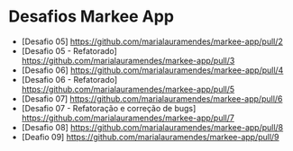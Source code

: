 # Desafios Markee App

- [Desafio 05] https://github.com/marialauramendes/markee-app/pull/2
- [Desafio 05 - Refatorado] https://github.com/marialauramendes/markee-app/pull/3
- [Desafio 06] https://github.com/marialauramendes/markee-app/pull/4
- [Desafio 06 - Refatorado] https://github.com/marialauramendes/markee-app/pull/5
- [Desafio 07] https://github.com/marialauramendes/markee-app/pull/6
- [Desafio 07 - Refatoração e correção de bugs] https://github.com/marialauramendes/markee-app/pull/7
- [Desafio 08] https://github.com/marialauramendes/markee-app/pull/8
- [Deafio 09] https://github.com/marialauramendes/markee-app/pull/9
